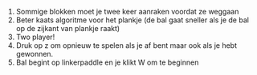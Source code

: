 1. Sommige blokken moet je twee keer aanraken voordat ze weggaan
2. Beter kaats algoritme voor het plankje (de bal gaat sneller als je de bal op de zijkant van plankje raakt)
3. Two player!
4. Druk op z om opnieuw te spelen als je af bent maar ook als je hebt gewonnen.
5. Bal begint op linkerpaddle en je klikt W om te beginnen